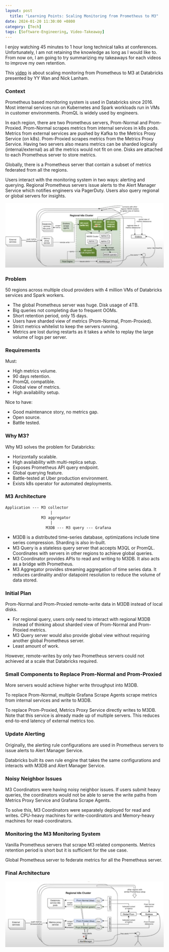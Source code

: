 ```yaml
---
layout: post
  title: "Learning Points: Scaling Monitoring from Prometheus to M3"
date: 2024-01-20 11:30:00 +0800
category: [Tech]
tags: [Software-Engineering, Video-Takeaway]
---
```


I enjoy watching 45 minutes to 1 hour long technical talks at conferences. Unfortunately, I am not retaining the knowledge as long as I would like to. From now on, I am going to try summarizing my takeaways for each videos to improve my own retention.

This [video](https://youtu.be/rJ8fucEkgeM?si=SJTxewPSXjEbZ6yK) is about scaling monitoring from Prometheus to M3 at Databricks presented by YY Wan and Nick Lanham.

### Context

Prometheus based monitoring system is used in Databricks since 2016. Most internal services run on Kubernetes and Spark workloads run in VMs in customer environments. PromQL is widely used by engineers.

In each region, there are two Prometheus servers, Prom-Normal and Prom-Proxied. Prom-Normal scrapes metrics from internal services in k8s pods. Metrics from external services are pushed by Kafka to the Metrics Proxy Service (on k8s). Prom-Proxied scrapes metrics from the Metrics Proxy Service. Having two servers also means metrics can be sharded logically (internal/external) as all the metrics would not fit on one. Disks are attached to each Prometheus server to store metrics.

Globally, there is a Prometheus server that contain a subset of metrics federated from all the regions.

Users interact with the monitoring system in two ways: alerting and querying. Regional Prometheus servers issue alerts to the Alert Manager Service which notifies engineers via PagerDuty. Users also query regional or global servers for insights.

![](/assets/img/2023-01-20-1.jpg)

### Problem

50 regions across multiple cloud providers with 4 million VMs of Databricks services and Spark workers.

- The global Prometheus server was huge. Disk usage of 4TB.
- Big queries not completing due to frequent OOMs.
- Short retention period, only 15 days.
- Users have sharded view of metrics (Prom-Normal, Prom-Proxied).
- Strict metrics whitelist to keep the servers running.
- Metrics are lost during restarts as it takes a while to replay the large volume of logs per server.

### Requirements

Must:

- High metrics volume.
- 90 days retention.
- PromQL compatible.
- Global view of metrics.
- High availability setup.

Nice to have:

- Good maintenance story, no metrics gap.
- Open source.
- Battle tested.

### Why M3?

Why M3 solves the problem for Databricks:

- Horizontally scalable.
- High availability with multi-replica setup.
- Exposes Prometheus API query endpoint.
- Global querying feature.
- Battle-tested at Uber production environment.
- Exists k8s operator for automated deployments.

### M3 Architecture

```
Application --- M3 collector
                    |
                M3 aggregator
                    |
                  M3DB --- M3 query --- Grafana
```

- M3DB is a distributed time-series database, optimizations include time series compression. Sharding is also in-built.
- M3 Query is a stateless query server that accepts M3QL or PromQL. Coordinates with servers in other regions to achieve global queries.
- M3 Coordinator provides APIs to read and writing to M3DB. It also acts as a bridge with Prometheus.
- M3 Aggregator provides streaming aggregation of time series data. It reduces cardinality and/or datapoint resolution to reduce the volume of data stored.

### Initial Plan

Prom-Normal and Prom-Proxied remote-write data in M3DB instead of local disks.

- For regional query, users only need to interact with regional M3DB instead of thinking about sharded view of Prom-Normal and Prom-Proxied metrics.
- M3 Query server would also provide global view without requiring another global Prometheus server.
- Least amount of work.

However, remote-writes by only two Prometheus servers could not achieved at a scale that Databricks required.

### Small Components to Replace Prom-Normal and Prom-Proxied

More servers would achieve higher write throughput into M3DB.

To replace Prom-Normal, multiple Grafana Scrape Agents scrape metrics from internal services and write to M3DB.

To replace Prom-Proxied, Metrics Proxy Service directly writes to M3DB. Note that this service is already made up of multiple servers. This reduces end-to-end latency of external metrics too.

### Update Alerting

Originally, the alerting rule configurations are used in Prometheus servers to issue alerts to Alert Manager Service.

Databricks built its own rule engine that takes the same configurations and interacts with M3DB and Alert Manager Service.

### Noisy Neighbor Issues

M3 Coordinators were having noisy neighbor issues. If users submit heavy queries, the coordinators would not be able to serve the write paths from Metrics Proxy Service and Grafana Scrape Agents.

To solve this, M3 Coordinators were separately deployed for read and writes. CPU-heavy machines for write-coordinators and Memory-heavy machines for read-coordinators.

### Monitoring the M3 Monitoring System

Vanilla Prometheus servers that scrape M3 related components. Metrics retention period is short but it is sufficient for the use case.

Global Prometheus server to federate metrics for all the Premetheus server.

### Final Architecture

![](/assets/img/2023-01-20-2.jpg)
